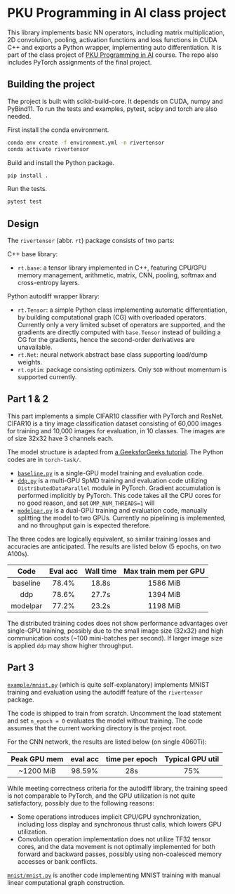 # PKU Programming in AI class project
This library implements basic NN operators, including matrix multiplication,
2D convolution, pooling, activation functions and loss functions in CUDA C++
and exports a Python wrapper, implementing auto differentiation.
It is part of the class project of
[PKU Programming in AI](https://pkuprogramminginai.github.io/Labs-Documentation/#/)
course. The repo also includes PyTorch assignments of the final project.

## Building the project
The project is built with scikit-build-core. It depends on CUDA, numpy and PyBind11.
To run the tests and examples, pytest, scipy and torch are also needed.

First install the conda environment.
```bash
conda env create -f environment.yml -n rivertensor
conda activate rivertensor
```

Build and install the Python package.
```bash
pip install .
```

Run the tests.
```bash
pytest test
```

## Design
The `rivertensor` (abbr. `rt`) package consists of two parts:

C++ base library:
- `rt.base`: a tensor library implemented in C++, featuring CPU/GPU memory
   management, arithmetic, matrix, CNN, pooling, softmax and cross-entropy layers.

Python autodiff wrapper library:
- `rt.Tensor`: a simple Python class implementing automatic differentiation, by
  building computational graph (CG) with overloaded operators. Currently only a very
  limited subset of operators are supported, and the gradients are directly
  computed with `base.Tensor` instead of building a CG for the gradients, hence
  the second-order derivatives are unavailable.
- `rt.Net`: neural network abstract base class supporting load/dump weights.
- `rt.optim`: package consisting optimizers. Only `SGD` without momentum
  is supported currently.

## Part 1 & 2
This part implements a simple CIFAR10 classifier with PyTorch and ResNet.
CIFAR10 is a tiny image classification dataset consisting of 60,000 images
for training and 10,000 images for evaluation, in 10 classes. The images are
of size 32x32 have 3 channels each.

The model structure is adapted from [a GeeksforGeeks tutorial](https://www.geeksforgeeks.org/resnet18-from-scratch-using-pytorch/).
The Python codes are in `torch-task/`. 

- [`baseline.py`](./torch-task/baseline.py) is a single-GPU model training and
  evaluation code.
- [`ddp.py`](./torch-task/ddp.py) is a multi-GPU SpMD training and evaluation
  code utilizing
  `DistributedDataParallel` module in PyTorch. Gradient accumulation is
  performed implicitly by PyTorch. This code takes all the CPU cores for no
  good reason, and set `OMP_NUM_THREADS=1` will 
- [`modelpar.py`](./torch-task/modelpar.py) is a dual-GPU training and evaluation
  code, manually splitting the model to two GPUs. Currently no pipelining is
  implemented, and no throughput gain is expected therefore.

The three codes are logically equivalent, so similar training losses and
accuracies are anticipated. The results are listed below (5 epochs, on two A100s).

|Code|Eval acc|Wall time|Max train mem per GPU|
|:---:|:---:|:---:|:---:|
|baseline|78.4%|18.8s|1586 MiB|
|ddp|78.6%|27.7s|1394 MiB|
|modelpar|77.2%|23.2s|1198 MiB|

The distributed training codes does not show performance advantages over
single-GPU training, possibly due to the small image size (32x32) and high
communication costs (~100 mini-batches per second).
If larger image size is applied `ddp` may show higher throughput.

## Part 3
[`example/mnist.py`](./example/mnist.py) (which is quite self-explanatory)
implements MNIST training and evaluation using the autodiff
feature of the `rivertensor` package.

The code is shipped to train from scratch. Uncomment the load statement and set
`n_epoch = 0` evaluates the model without training. The code assumes that the
current working directory is the project root.

For the CNN network, the results are listed below (on single 4060Ti):

|Peak GPU mem|eval acc|time per epoch|Typical GPU util|
|:---:|:---:|:---:|:---:|
|~1200 MiB|98.59%|28s|75%|

While meeting correctness criteria for the autodiff library,
the training speed is not comparable to PyTorch, and the GPU utilization is not
quite satisfactory, possibly due to the following reasons:
- Some operations introduces implicit CPU/GPU synchronization, including
  loss display and synchronous thrust calls, which lowers GPU utilization.
- Convolution operation implementation does not utilize TF32 tensor cores, and
  the data movement is not optimally implemented for both forward and backward
  passes, possibly using non-coalesced memory accesses or bank conflicts.

[`mnist/mnist.py`](./mnist/mnist.py) is another code implementing MNIST training
with manual linear computational graph construction.
